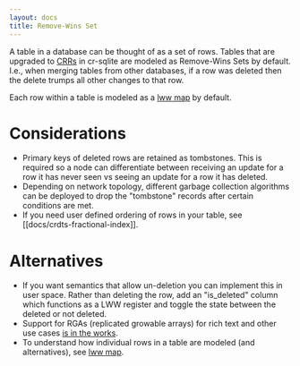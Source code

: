 ```yaml
---
layout: docs
title: Remove-Wins Set
---
```


A table in a database can be thought of as a set of rows. Tables that are upgraded to [CRRs](./concept-crr) in cr-sqlite are modeled as Remove-Wins Sets by default. I.e., when merging tables from other databases, if a row was deleted then the delete trumps all other changes to that row.

Each row within a table is modeled as a [lww map](./crdts-lww-map) by default.

# Considerations

- Primary keys of deleted rows are retained as tombstones. This is required so a node can differentiate between receiving an update for a row it has never seen vs seeing an update for a row it has deleted.
- Depending on network topology, different garbage collection algorithms can be deployed to drop the "tombstone" records after certain conditions are met.
- If you need user defined ordering of rows in your table, see [[docs/crdts-fractional-index]].

# Alternatives

- If you want semantics that allow un-deletion you can implement this in user space. Rather than deleting the row, add an "is_deleted" column which functions as a LWW register and toggle the state between the deleted or not deleted.
- Support for RGAs (replicated growable arrays) for rich text and other use cases [is in the works](https://github.com/vlcn-io/cr-sqlite/issues/65).
- To understand how individual rows in a table are modeled (and alternatives), see [lww map](./crdts-lww-map).
